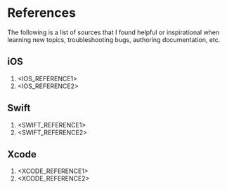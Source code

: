# References

The following is a list of sources that I found helpful or inspirational when learning new topics, troubleshooting bugs, authoring documentation, etc.

## iOS
1. <IOS_REFERENCE1>
2. <IOS_REFERENCE2>

## Swift
1. <SWIFT_REFERENCE1>
2. <SWIFT_REFERENCE2>

## Xcode
1. <XCODE_REFERENCE1>
2. <XCODE_REFERENCE2>